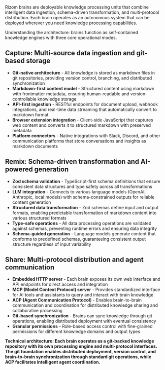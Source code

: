 Rizom brains are deployable knowledge processing units that combine intelligent data ingestion, schema-driven transformation, and multi-protocol distribution. Each brain operates as an autonomous system that can be deployed wherever you need knowledge processing capabilities.

Understanding the architecture: brains function as self-contained knowledge engines with three core operational modes.

## Capture: Multi-source data ingestion and git-based storage

- **Git-native architecture** - All knowledge is stored as markdown files in git repositories, providing version control, branching, and distributed synchronization
- **Markdown-first content model** - Structured content using markdown with frontmatter metadata, ensuring human-readable and version-controllable knowledge storage
- **API-first ingestion** - RESTful endpoints for document upload, webhook integrations, and real-time data streaming that automatically convert to markdown format
- **Browser extension integration** - Client-side JavaScript that captures web content and converts it to structured markdown with preserved metadata
- **Platform connectors** - Native integrations with Slack, Discord, and other communication platforms that store conversations and insights as markdown documents

## Remix: Schema-driven transformation and AI-powered generation

- **Zod schema validation** - TypeScript-first schema definitions that ensure consistent data structures and type safety across all transformations
- **LLM integration** - Connects to various language models (OpenAI, Anthropic, local models) with schema-constrained outputs for reliable content generation
- **Structured data transformation** - Zod schemas define input and output formats, enabling predictable transformation of markdown content into various structured formats
- **Type-safe operations** - All data processing operations are validated against schemas, preventing runtime errors and ensuring data integrity
- **Schema-guided generation** - Language models generate content that conforms to predefined schemas, guaranteeing consistent output structure regardless of input variability

## Share: Multi-protocol distribution and agent communication

- **Embedded HTTP server** - Each brain exposes its own web interface and API endpoints for direct access and integration
- **MCP (Model Context Protocol) server** - Provides standardized interface for AI tools and assistants to query and interact with brain knowledge
- **ACP (Agent Communication Protocol)** - Enables brain-to-brain communication and coordination for distributed knowledge sharing and collaborative processing
- **Git-based synchronization** - Brains can sync knowledge through git operations, enabling distributed deployment with eventual consistency
- **Granular permissions** - Role-based access control with fine-grained permissions for different knowledge domains and output types

**Technical architecture: Each brain operates as a git-backed knowledge repository with its own processing engine and multi-protocol interfaces. The git foundation enables distributed deployment, version control, and brain-to-brain synchronization through standard git operations, while ACP facilitates intelligent agent coordination.**
